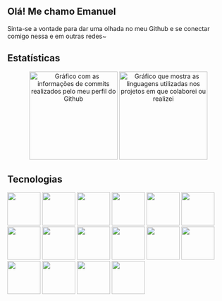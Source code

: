 <h2>Olá! Me chamo Emanuel</h2>
<p>Sinta-se a vontade para dar uma olhada no meu Github e se conectar comigo nessa e em outras redes~</p>

<h2>Estatísticas</h2>

<div align="center">
  <img src="https://github-readme-stats.vercel.app/api?username=emanuelmartinslima&hide_title=false&hide_rank=false&show_icons=true&include_all_commits=true&count_private=true&disable_animations=false&theme=dracula&locale=en&hide_border=false" height="200" alt="Gráfico com as informações de commits realizados pelo meu perfil do Github"  />
  <img src="https://github-readme-stats.vercel.app/api/top-langs?username=emanuelmartinslima&locale=en&hide_title=false&layout=compact&card_width=320&langs_count=5&theme=dracula&hide_border=false" height="200" alt="Gráfico que mostra as linguagens utilizadas nos projetos em que colaborei ou realizei"  />
</div>

<h2>Tecnologias</h2>

<div>
  <img height="75px" src="https://cdn.jsdelivr.net/gh/devicons/devicon@latest/icons/figma/figma-original.svg" />
  <img height="75px" src="https://cdn.jsdelivr.net/gh/devicons/devicon@latest/icons/html5/html5-original.svg" />
  <img height="75px" src="https://cdn.jsdelivr.net/gh/devicons/devicon@latest/icons/css3/css3-original.svg" />
  <img height="75px" src="https://cdn.jsdelivr.net/gh/devicons/devicon@latest/icons/javascript/javascript-original.svg" />
  <img height="75px" src="https://cdn.jsdelivr.net/gh/devicons/devicon@latest/icons/nodejs/nodejs-original-wordmark.svg" />
  <img height="75px" src="https://cdn.jsdelivr.net/gh/devicons/devicon@latest/icons/npm/npm-original-wordmark.svg" />
  <img height="75px" src="https://cdn.jsdelivr.net/gh/devicons/devicon@latest/icons/react/react-original.svg" />
  <img height="75px" src="https://cdn.jsdelivr.net/gh/devicons/devicon@latest/icons/java/java-original.svg" />
  <img height="75px" src="https://cdn.jsdelivr.net/gh/devicons/devicon@latest/icons/git/git-original.svg" />
  <img height="75px" src="https://cdn.jsdelivr.net/gh/devicons/devicon@latest/icons/github/github-original.svg" />
  <img height="75px" src="https://cdn.jsdelivr.net/gh/devicons/devicon@latest/icons/microsoftsqlserver/microsoftsqlserver-plain-wordmark.svg" />
  <img height="75px" src="https://cdn.jsdelivr.net/gh/devicons/devicon@latest/icons/mysql/mysql-plain-wordmark.svg" />
  <img height="75px" src="https://cdn.jsdelivr.net/gh/devicons/devicon@latest/icons/sequelize/sequelize-original.svg" />
  <img height="75px" src="https://cdn.jsdelivr.net/gh/devicons/devicon@latest/icons/vscode/vscode-original.svg" />
  <img height="75px" src="https://cdn.jsdelivr.net/gh/devicons/devicon@latest/icons/eclipse/eclipse-original.svg" />
  <img height="75px" src="https://cdn.jsdelivr.net/gh/devicons/devicon@latest/icons/vitejs/vitejs-original.svg" />
</div>
